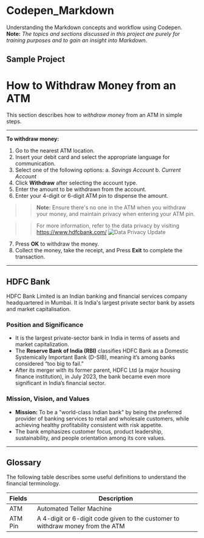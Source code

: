 # Codepen_Markdown
Understanding the Markdown concepts and workflow using Codepen.
**Note:** *The topics and sections discussed in this project are purely for training purposes and to gain an insight into Markdown*. 

## Sample Project 
# How to Withdraw Money from an ATM

This section describes how to *withdraw money* from an ATM in simple steps.

***

**To withdraw money:**

1. Go to the nearest ATM location.
2. Insert your debit card and select the appropriate language for communication.
3. Select one of the following options:
  a. *Savings Account*
  b. *Current Account*
4. Click **Withdraw** after selecting the account type.
5. Enter the amount to be withdrawn from the account.
6. Enter your 4-digit or 6-digit ATM pin to dispense the amount.
>> **Note:** Ensure there's no one in the ATM when you withdraw your money, and maintain privacy when entering your ATM pin.

>> For more information, refer to the data privacy by visiting <https://www.hdfcbank.com/>
>> ![](https://i.ytimg.com/vi/878f72DLxuI/hq720.jpg?sqp=-oaymwEhCK4FEIIDSFryq4qpAxMIARUAAAAAGAElAADIQj0AgKJD&rs=AOn4CLDfh30kp_nc_FBGzpyo9glmkAkWRQ 'Data Privacy Update')
7. Press **OK** to withdraw the money.
8. Collect the money, take the receipt, and Press **Exit** to complete the transaction.

***
## HDFC Bank
HDFC Bank Limited is an Indian banking and financial services company headquartered in Mumbai. It is India's largest private sector bank by assets and market capitalisation.
### Position and Significance
* It is the largest private-sector bank in India in terms of assets and market capitalization. 
* The **Reserve Bank of India (RBI)** classifies HDFC Bank as a Domestic Systemically Important Bank (D-SIB), meaning it’s among banks considered “too big to fail.” 
* After its merger with its former parent, HDFC Ltd (a major housing finance institution), in July 2023, the bank became even more significant in India’s financial sector.
### Mission, Vision, and Values
* **Mission:** To be a "world-class Indian bank" by being the preferred provider of banking services to retail and wholesale customers, while achieving healthy profitability consistent with risk appetite.
* The bank emphasizes customer focus, product leadership, sustainability, and people orientation among its core values.

***
## Glossary

The following table describes some useful definitions to understand the financial terminology.

Fields | Description
:---|---
ATM | Automated Teller Machine
ATM Pin | A 4-digit or 6-digit code given to the customer to withdraw money from the ATM

